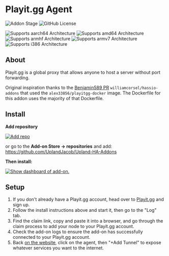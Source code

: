 # Playit.gg Agent

![Addon Stage](https://img.shields.io/badge/Addon%20stage-ready-green.svg)
![GitHub License](https://img.shields.io/github/license/Uplandjacob/Upland-ha-addons)

![Supports aarch64 Architecture](https://img.shields.io/badge/aarch64-yes-green.svg?style=flat)
![Supports amd64 Architecture](https://img.shields.io/badge/amd64-yes-green.svg?style=flat)
![Supports armhf Architecture](https://img.shields.io/badge/armhf-no-red.svg?style=flat)
![Supports armv7 Architecture](https://img.shields.io/badge/armv7-yes-green.svg)
![Supports i386 Architecture](https://img.shields.io/badge/i386-no-red.svg)

## About

Playit.gg is a global proxy that allows anyone to host a server without port forwarding.

Original inspiration thanks to the [Benjamin589 PR](https://github.com/williamcorsel/hassio-addons/pull/26) `williamcorsel/hassio-addons` that used the `alex33856/playitgg-docker` image. The Dockerfile for this addon uses the majority of that Dockerfile.

## Install

<!-- markdownlint-disable MD036 -->
**Add repository**
<!-- markdownlint-enable MD036 -->

[![Add repo](https://my.home-assistant.io/badges/supervisor_add_addon_repository.svg)](https://my.home-assistant.io/redirect/supervisor_add_addon_repository/?repository_url=https://github.com/UplandJacob/Upland-HA-Addons)

or go to the **Add-on Store -> repositories** and add: <https://github.com/UplandJacob/Upland-HA-Addons>

**Then install:**

[![Show dashboard of add-on.](https://my.home-assistant.io/badges/supervisor_addon.svg)](https://my.home-assistant.io/redirect/supervisor_addon/?addon=d78ad65c_playitgg)

## Setup

1. If you don't already have a Playit.gg account, head over to [Playit.gg](https://playit.gg) and sign up.
2. Follow the install instructions above and start it, then go to the "Log" tab.
3. Find the claim link, copy and paste it into a browser, and go through the claim process to add your node to your Playit.gg account.
4. Check the add-on logs to ensure the add-on has successfully connected to your Playit.gg account.
5. Back [on the website](https://playit.gg/account/agents), click on the agent, then "+Add Tunnel" to expose whatever services you want to the internet.

